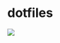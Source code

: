 # dotfiles
<a href="https://imgur.com/smdfJDb.png">
  <img src="https://imgur.com/smdfJDb.png" />
</a>
